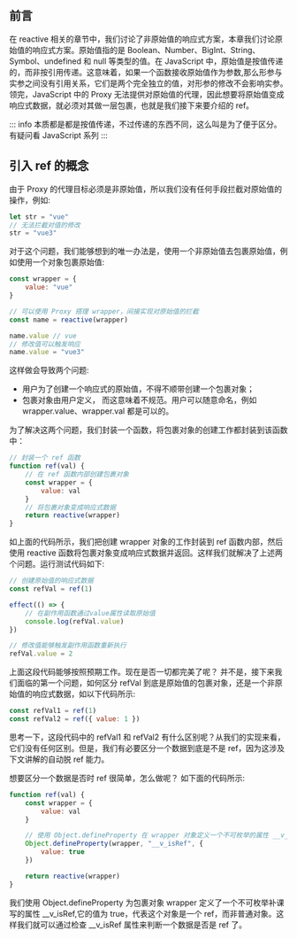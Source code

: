 ## 前言

在 reactive 相关的章节中，我们讨论了非原始值的响应式方案，本章我们讨论原始值的响应式方案。原始值指的是 Boolean、Number、BigInt、String、Symbol、undefined 和 null 等类型的值。在 JavaScript 中，原始值是按值传递的，而非按引用传递。这意味着，如果一个函数接收原始值作为参数,那么形参与实参之间没有引用关系，它们是两个完全独立的值，对形参的修改不会影响实参。领完，JavaScript 中的 Proxy 无法提供对原始值的代理，因此想要将原始值变成响应式数据，就必须对其做一层包裹，也就是我们接下来要介绍的 ref。

::: info
本质都是都是按值传递，不过传递的东西不同，这么叫是为了便于区分。有疑问看 JavaScript 系列
:::

## 引入 ref 的概念

由于 Proxy 的代理目标必须是非原始值，所以我们没有任何手段拦截对原始值的操作，例如:

```js
let str = "vue"
// 无法拦截对值的修改
str = "vue3"
```

对于这个问题，我们能够想到的唯一办法是，使用一个非原始值去包裹原始值，例如使用一个对象包裹原始值:

```js
const wrapper = {
	value: "vue"
}

// 可以使用 Proxy 搭理 wrapper，间接实现对原始值的拦截
const name = reactive(wrapper)

name.value // vue
// 修改值可以触发响应
name.value = "vue3"
```

这样做会导致两个问题:

- 用户为了创建一个响应式的原始值，不得不顺带创建一个包裹对象；
- 包裹对象由用户定义， 而这意味着不规范。用户可以随意命名，例如 wrapper.value、wrapper.val 都是可以的。

为了解决这两个问题，我们封装一个函数，将包裹对象的创建工作都封装到该函数中：

```js
// 封装一个 ref 函数
function ref(val) {
	// 在 ref 函数内部创建包裹对象
	const wrapper = {
		value: val
	}
	// 将包裹对象变成响应式数据
	return reactive(wrapper)
}
```

如上面的代码所示，我们把创建 wrapper 对象的工作封装到 ref 函数内部，然后使用 reactive 函数将包裹对象变成响应式数据并返回。这样我们就解决了上述两个问题。运行测试代码如下:

```js
// 创建原始值的响应式数据
const refVal = ref(1)

effect(() => {
	// 在副作用函数通过value属性读取原始值
	console.log(refVal.value)
})

// 修改值能够触发副作用函数重新执行
refVal.value = 2
```

上面这段代码能够按照预期工作。现在是否一切都完美了呢？ 并不是，接下来我们面临的第一个问题，如何区分 refVal 到底是原始值的包裹对象，还是一个非原始值的响应式数据，如以下代码所示:

```js
const refVal1 = ref(1)
const refVal2 = ref({ value: 1 })
```

思考一下，这段代码中的 refVal1 和 refVal2 有什么区别呢？从我们的实现来看，它们没有任何区别。但是，我们有必要区分一个数据到底是不是 ref，因为这涉及下文讲解的自动脱 ref 能力。

想要区分一个数据是否时 ref 很简单，怎么做呢？ 如下面的代码所示:

```js
function ref(val) {
	const wrapper = {
		value: val
	}

	// 使用 Object.defineProperty 在 wrapper 对象定义一个不可枚举的属性 __v_isRef, 并且值为 true
	Object.defineProperty(wrapper, "__v_isRef", {
		value: true
	})

	return reactive(wrapper)
}
```

我们使用 Object.defineProperty 为包裹对象 wrapper 定义了一个不可枚举补课写的属性 \_\_v_isRef,它的值为 true，代表这个对象是一个 ref，而非普通对象。这样我们就可以通过检查 \_\_v_isRef 属性来判断一个数据是否是 ref 了。
